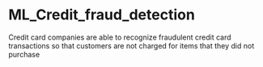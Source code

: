 # ML_Credit_fraud_detection

Credit card companies are able to recognize fraudulent credit card transactions so that customers are not charged for items that they did not purchase
